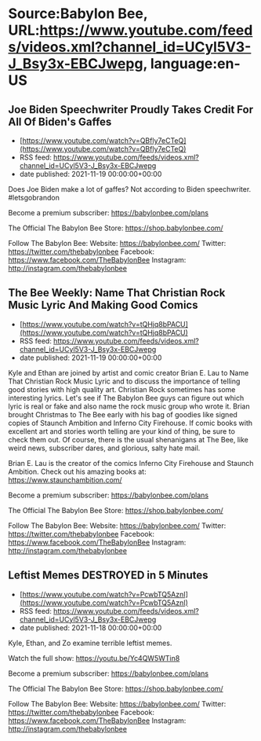 # Source:Babylon Bee, URL:https://www.youtube.com/feeds/videos.xml?channel_id=UCyl5V3-J_Bsy3x-EBCJwepg, language:en-US

## Joe Biden Speechwriter Proudly Takes Credit For All Of Biden's Gaffes
 - [https://www.youtube.com/watch?v=QBfly7eCTeQ](https://www.youtube.com/watch?v=QBfly7eCTeQ)
 - RSS feed: https://www.youtube.com/feeds/videos.xml?channel_id=UCyl5V3-J_Bsy3x-EBCJwepg
 - date published: 2021-11-19 00:00:00+00:00

Does Joe Biden make a lot of gaffes? Not according to Biden speechwriter. #letsgobrandon

Become a premium subscriber:  https://babylonbee.com/plans

The Official The Babylon Bee Store:  https://shop.babylonbee.com/

Follow The Babylon Bee:
Website: https://babylonbee.com/
Twitter: https://twitter.com/thebabylonbee
Facebook: https://www.facebook.com/TheBabylonBee
Instagram: http://instagram.com/thebabylonbee

## The Bee Weekly: Name That Christian Rock Music Lyric And Making Good Comics
 - [https://www.youtube.com/watch?v=tQHjq8bPACU](https://www.youtube.com/watch?v=tQHjq8bPACU)
 - RSS feed: https://www.youtube.com/feeds/videos.xml?channel_id=UCyl5V3-J_Bsy3x-EBCJwepg
 - date published: 2021-11-19 00:00:00+00:00

Kyle and Ethan are joined by artist and comic creator Brian E. Lau to Name That Christian Rock Music Lyric and to discuss the importance of telling good stories with high quality art. Christian Rock sometimes has some interesting lyrics. Let's see if The Babylon Bee guys can figure out which lyric is real or fake and also name the rock music group who wrote it. Brian brought Christmas to The Bee early with his bag of goodies like signed copies of Staunch Ambition and Inferno City Firehouse.  If comic books with excellent art and stories worth telling are your kind of thing, be sure to check them out. Of course, there is the usual shenanigans at The Bee, like weird news, subscriber dares, and glorious, salty hate mail.

Brian E. Lau is the creator of the comics Inferno City Firehouse and Staunch Ambition. Check out his amazing books at: https://www.staunchambition.com/

Become a premium subscriber:  https://babylonbee.com/plans

The Official The Babylon Bee Store:  https://shop.babylonbee.com/

Follow The Babylon Bee:
Website: https://babylonbee.com/
Twitter: https://twitter.com/thebabylonbee
Facebook: https://www.facebook.com/TheBabylonBee
Instagram: http://instagram.com/thebabylonbee

## Leftist Memes DESTROYED in 5 Minutes
 - [https://www.youtube.com/watch?v=PcwbTQ5AznI](https://www.youtube.com/watch?v=PcwbTQ5AznI)
 - RSS feed: https://www.youtube.com/feeds/videos.xml?channel_id=UCyl5V3-J_Bsy3x-EBCJwepg
 - date published: 2021-11-18 00:00:00+00:00

Kyle, Ethan, and Zo examine terrible leftist memes.

Watch the full show: https://youtu.be/Yc4QW5WTin8

Become a premium subscriber:  https://babylonbee.com/plans

The Official The Babylon Bee Store:  https://shop.babylonbee.com/

Follow The Babylon Bee:
Website: https://babylonbee.com/
Twitter: https://twitter.com/thebabylonbee
Facebook: https://www.facebook.com/TheBabylonBee
Instagram: http://instagram.com/thebabylonbee

